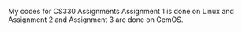 My codes for CS330 Assignments
Assignment 1 is done on Linux and Assignment 2 and Assignment 3 are done on GemOS.

